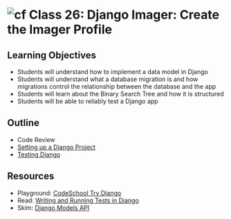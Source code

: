 # ![cf](http://i.imgur.com/7v5ASc8.png) Class 26: Django Imager: Create the Imager Profile

## Learning Objectives
- Students will understand how to implement a data model in Django
- Students will understand what a database migration is and how migrations control the relationship between the database and the app
- Students will learn about the Binary Search Tree and how it is structured
- Students will be able to reliably test a Django app

## Outline
- Code Review
- [Setting up a Django Project]
- [Testing Django]

[Setting up a Django Project]: ./notes/getting-started.md
[Testing Django]: ./notes/testing.md

## Resources
- Playground: [CodeSchool Try Django](http://campus.codeschool.com/courses/try-django/contents)
- Read: [Writing and Running Tests in Django](https://docs.djangoproject.com/en/dev/topics/testing/overview/)
- Skim: [Django Models API](https://docs.djangoproject.com/en/2.0/topics/db/models/)
